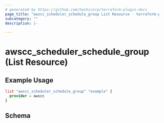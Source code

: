 ```yaml
---
# generated by https://github.com/hashicorp/terraform-plugin-docs
page_title: "awscc_scheduler_schedule_group List Resource - terraform-provider-awscc"
subcategory: ""
description: |-
  
---
```


# awscc_scheduler_schedule_group (List Resource)



## Example Usage

```terraform
list "awscc_scheduler_schedule_group" "example" {
  provider = awscc
}
```

<!-- schema generated by tfplugindocs -->
## Schema
